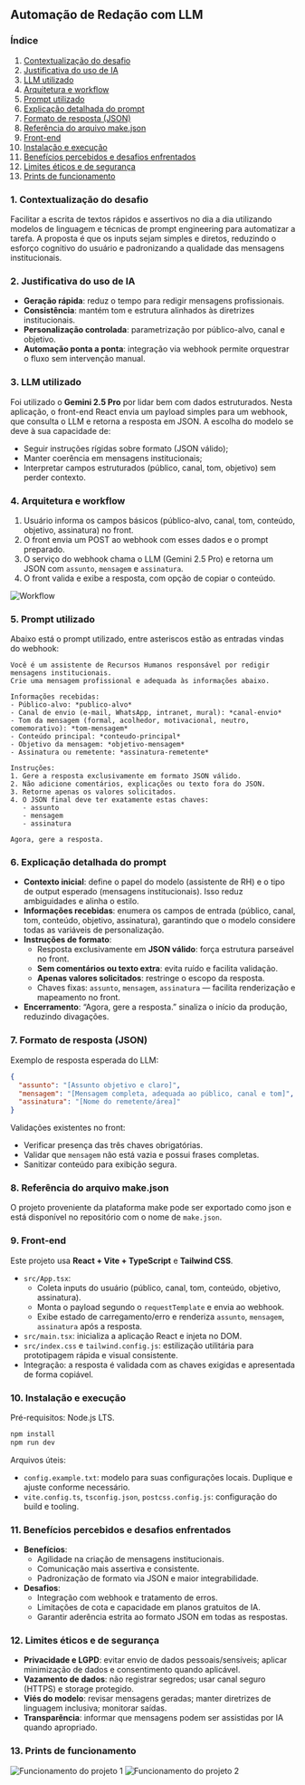 ## Automação de Redação com LLM

### Índice

1. [Contextualização do desafio](#1-contextualização-do-desafio)
2. [Justificativa do uso de IA](#2-justificativa-do-uso-de-ia)
3. [LLM utilizado](#3-llm-utilizado)
4. [Arquitetura e workflow](#4-arquitetura-e-workflow)
5. [Prompt utilizado](#5-prompt-utilizado)
6. [Explicação detalhada do prompt](#6-explicação-detalhada-do-prompt)
7. [Formato de resposta (JSON)](#7-formato-de-resposta-json)
8. [Referência do arquivo make.json](#8-referência-do-arquivo-makejson)
9. [Front-end](#9-front-end)
10. [Instalação e execução](#10-instalação-e-execução)
11. [Benefícios percebidos e desafios enfrentados](#11-benefícios-percebidos-e-desafios-enfrentados)
12. [Limites éticos e de segurança](#12-limites-éticos-e-de-segurança)
13. [Prints de funcionamento](#13-prints-de-funcionamento)

### 1. Contextualização do desafio

Facilitar a escrita de textos rápidos e assertivos no dia a dia utilizando modelos de linguagem e técnicas de prompt engineering para automatizar a tarefa. A proposta é que os inputs sejam simples e diretos, reduzindo o esforço cognitivo do usuário e padronizando a qualidade das mensagens institucionais.

### 2. Justificativa do uso de IA

- **Geração rápida**: reduz o tempo para redigir mensagens profissionais.
- **Consistência**: mantém tom e estrutura alinhados às diretrizes institucionais.
- **Personalização controlada**: parametrização por público-alvo, canal e objetivo.
- **Automação ponta a ponta**: integração via webhook permite orquestrar o fluxo sem intervenção manual.

### 3. LLM utilizado

Foi utilizado o **Gemini 2.5 Pro** por lidar bem com dados estruturados. Nesta aplicação, o front-end React envia um payload simples para um webhook, que consulta o LLM e retorna a resposta em JSON. A escolha do modelo se deve à sua capacidade de:

- Seguir instruções rígidas sobre formato (JSON válido);
- Manter coerência em mensagens institucionais;
- Interpretar campos estruturados (público, canal, tom, objetivo) sem perder contexto.

### 4. Arquitetura e workflow

1. Usuário informa os campos básicos (público-alvo, canal, tom, conteúdo, objetivo, assinatura) no front.
2. O front envia um POST ao webhook com esses dados e o prompt preparado.
3. O serviço do webhook chama o LLM (Gemini 2.5 Pro) e retorna um JSON com `assunto`, `mensagem` e `assinatura`.
4. O front valida e exibe a resposta, com opção de copiar o conteúdo.

![Workflow](https://github.com/SalowQ/first-automation/blob/main/assets/workflow.png?raw=true)

### 5. Prompt utilizado

Abaixo está o prompt utilizado, entre asteriscos estão as entradas vindas do webhook:

```text
Você é um assistente de Recursos Humanos responsável por redigir mensagens institucionais.
Crie uma mensagem profissional e adequada às informações abaixo.

Informações recebidas:
- Público-alvo: *publico-alvo*
- Canal de envio (e-mail, WhatsApp, intranet, mural): *canal-envio*
- Tom da mensagem (formal, acolhedor, motivacional, neutro, comemorativo): *tom-mensagem*
- Conteúdo principal: *conteudo-principal*
- Objetivo da mensagem: *objetivo-mensagem*
- Assinatura ou remetente: *assinatura-remetente*

Instruções:
1. Gere a resposta exclusivamente em formato JSON válido.
2. Não adicione comentários, explicações ou texto fora do JSON.
3. Retorne apenas os valores solicitados.
4. O JSON final deve ter exatamente estas chaves:
   - assunto
   - mensagem
   - assinatura

Agora, gere a resposta.
```

### 6. Explicação detalhada do prompt

- **Contexto inicial**: define o papel do modelo (assistente de RH) e o tipo de output esperado (mensagens institucionais). Isso reduz ambiguidades e alinha o estilo.
- **Informações recebidas**: enumera os campos de entrada (público, canal, tom, conteúdo, objetivo, assinatura), garantindo que o modelo considere todas as variáveis de personalização.
- **Instruções de formato**:
  - Resposta exclusivamente em **JSON válido**: força estrutura parseável no front.
  - **Sem comentários ou texto extra**: evita ruído e facilita validação.
  - **Apenas valores solicitados**: restringe o escopo da resposta.
  - Chaves fixas: `assunto`, `mensagem`, `assinatura` — facilita renderização e mapeamento no front.
- **Encerramento**: “Agora, gere a resposta.” sinaliza o início da produção, reduzindo divagações.

### 7. Formato de resposta (JSON)

Exemplo de resposta esperada do LLM:

```json
{
  "assunto": "[Assunto objetivo e claro]",
  "mensagem": "[Mensagem completa, adequada ao público, canal e tom]",
  "assinatura": "[Nome do remetente/área]"
}
```

Validações existentes no front:

- Verificar presença das três chaves obrigatórias.
- Validar que `mensagem` não está vazia e possui frases completas.
- Sanitizar conteúdo para exibição segura.

### 8. Referência do arquivo make.json

O projeto proveniente da plataforma make pode ser exportado como json e está disponível no repositório com o nome de `make.json`.

### 9. Front-end

Este projeto usa **React + Vite + TypeScript** e **Tailwind CSS**.

- `src/App.tsx`:
  - Coleta inputs do usuário (público, canal, tom, conteúdo, objetivo, assinatura).
  - Monta o payload segundo o `requestTemplate` e envia ao webhook.
  - Exibe estado de carregamento/erro e renderiza `assunto`, `mensagem`, `assinatura` após a resposta.
- `src/main.tsx`: inicializa a aplicação React e injeta no DOM.
- `src/index.css` e `tailwind.config.js`: estilização utilitária para prototipagem rápida e visual consistente.
- Integração: a resposta é validada com as chaves exigidas e apresentada de forma copiável.

### 10. Instalação e execução

Pré-requisitos: Node.js LTS.

```bash
npm install
npm run dev
```

Arquivos úteis:

- `config.example.txt`: modelo para suas configurações locais. Duplique e ajuste conforme necessário.
- `vite.config.ts`, `tsconfig.json`, `postcss.config.js`: configuração do build e tooling.

### 11. Benefícios percebidos e desafios enfrentados

- **Benefícios**:
  - Agilidade na criação de mensagens institucionais.
  - Comunicação mais assertiva e consistente.
  - Padronização de formato via JSON e maior integrabilidade.
- **Desafios**:
  - Integração com webhook e tratamento de erros.
  - Limitações de cota e capacidade em planos gratuitos de IA.
  - Garantir aderência estrita ao formato JSON em todas as respostas.

### 12. Limites éticos e de segurança

- **Privacidade e LGPD**: evitar envio de dados pessoais/sensíveis; aplicar minimização de dados e consentimento quando aplicável.
- **Vazamento de dados**: não registrar segredos; usar canal seguro (HTTPS) e storage protegido.
- **Viés do modelo**: revisar mensagens geradas; manter diretrizes de linguagem inclusiva; monitorar saídas.
- **Transparência**: informar que mensagens podem ser assistidas por IA quando apropriado.

### 13. Prints de funcionamento

![Funcionamento do projeto 1](https://github.com/SalowQ/first-automation/blob/main/assets/funcionamento_1.png?raw=true)
![Funcionamento do projeto 2](https://github.com/SalowQ/first-automation/blob/main/assets/funcionamento_2.png?raw=true)
